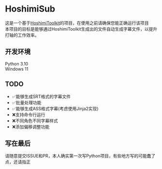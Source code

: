 # HoshimiSub

这是一个基于[HoshimiToolkit](https://github.com/MalitsPlus/HoshimiToolkit)的项目，在使用之前请确保您能正确运行该项目  
本项目的目标是能够通过HoshimiToolkit生成出的文件自动生成字幕文件，以提升打轴的工作效率。

## 开发环境

Python 3.10  
Windows 11

## TODO

- ✅能够生成SRT格式的字幕文件
- ✅批量处理功能
- ✅能够生成ASS格式字幕(考虑使用Jinja2实现)
- ❌支持命令行运行
- ❌不同角色不同字幕样式
- ❌添加偏移调整功能

## 写在最后

请随意提交ISSUE和PR，本人确实第一次写Python项目，有些地方写的可能蠢了点，还请指正
